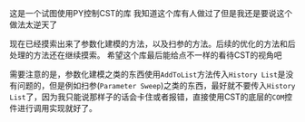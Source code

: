 这是一个试图使用PY控制CST的库
我知道这个库有人做过了但是我还是要说这个做法太逆天了

现在已经摸索出来了参数化建模的方法，以及扫参的方法。后续的优化的方法和后处理的方法还在继续摸索。
希望这个库最后能给点不一样的看待CST的视角吧

需要注意的是，参数化建模之类的东西使用`AddToList`方法传入`History List`是没有问题的，但是例如扫参(`Parameter Sweep`)之类的东西，最好就不要传入`History List`了，因为我只能说那样子的话会卡住或者报错，直接使用CST的底层的`COM`控件进行调用实现就好了。